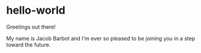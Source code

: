 # hello-world

Greetings out there!

My name is Jacob Barbot and I'm ever so pleased to be joining you in a step toward the future.
